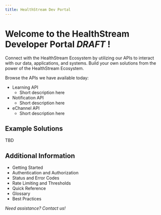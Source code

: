 ```yaml
---
title: HealthStream Dev Portal
---
```


# Welcome to the HealthStream Developer Portal _DRAFT_ !
Connect with the HealthStream Ecosystem by utilizing our APIs to interact with our data, applications, and systems. Build your own solutions from the power of the HealthStream Ecosystem. 

Browse the APIs we have available today:

+ Learning API
     - Short description here
+ Notification API
     - Short description here
+ eChannel API
     - Short description here

## Example Solutions

TBD

## Additional Information
- Getting Started
- Authentication and Authorization
- Status and Error Codes
- Rate Limiting and Thresholds
- Quick Reference
- Glossary
- Best Practices


*Need assistance? Contact us!*

